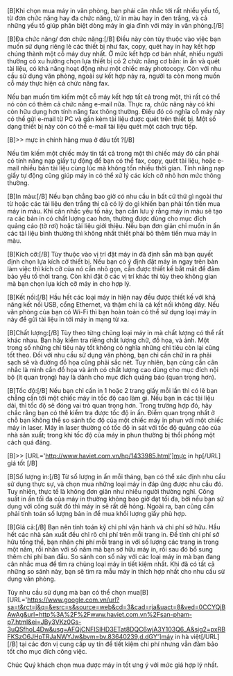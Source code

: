 [B]Khi chọn mua máy in văn phòng, bạn phải cân nhắc tới rất nhiều yếu tố, từ đơn chức năng hay đa chức năng, từ in màu hay in đen trắng, và cả những yếu tố giúp phân biệt dòng máy in gia đình với máy in văn phòng.[/B]

[B]Đa chức năng/ đơn chức năng:[/B] Điều này còn tùy thuộc vào việc bạn muốn sử dụng riêng lẻ các thiết bị như fax, copy, quét hay in hay kết hợp chúng thành một cỗ máy duy nhất. Ở mức kết hợp cơ bản nhất, nhiều người thường có xu hướng chọn lựa thiết bị có 2 chức năng cơ bản: in ấn và quét tài liệu, có khả năng hoạt động như một chiếc máy photocopy. Còn với nhu cầu sử dụng văn phòng, ngoài sự kết hợp này ra, người ta còn mong muốn cỗ máy thực hiện cả chức năng fax.

Nếu bạn muốn tìm kiếm một cỗ máy kết hợp tất cả trong một, thì rất có thể nó còn có thêm cả chức năng e-mail nữa. Thực ra, chức năng này có khi còn hữu dụng hơn tính năng fax thông thường. Điều đó có nghĩa cỗ máy này có thể gửi e-mail từ PC và gắn kèm tài liệu được quét trên thiết bị. Một số dạng thiết bị này còn có thể e-mail tài liệu quét một cách trực tiếp.

[B]>> <a herf=http://www.haviet.com.vn/muc-in-chinh-hang-hp-1226190.html>mực in chính hãng</a> mua ở đâu tốt ?[/B]

Nếu tìm kiếm một chiếc máy tin tất cả trong một thì chiếc máy đó cần phải có tính năng nạp giấy tự động để bạn có thể fax, copy, quét tài liệu, hoặc e-mail nhiều bản tài liệu cùng lúc mà không tốn nhiều thời gian. Tính năng nạp giấy tự động cũng giúp máy in có thể xử lý các kích cỡ nhỏ hơn mức thông thường.

[B]In màu:[/B] Nếu bạn chẳng bao giờ có nhu cầu in bất cứ thứ gì ngoài thư từ hoặc các tài liệu đen trắng thì cả có lý do gì khiến bạn phải tốn tiền mua máy in màu. Khi cân nhắc yếu tố này, bạn cần lưu ý rằng máy in màu sẽ tạo ra các bản in có chất lượng cao hơn, thường được dùng cho mục đích quảng cáo (tờ rơi) hoặc tài liệu giới thiệu. Nếu bạn đơn giản chỉ muốn in ấn các tài liệu bình thường thì không nhất thiết phải bỏ thêm tiền mua máy in màu.

[B]Kích cỡ:[/B] Tùy thuộc vào vị trí đặt máy in đã định sẵn mà bạn quyết định chọn lựa kích cỡ thiết bị. Nếu bạn có ý định đặt máy in ngay trên bàn làm việc thì kích cỡ của nó cần nhỏ gọn, cần được thiết kế bắt mắt để đảm bảo yếu tố thời trang. Còn khi đặt ở các vị trí khác thì tùy theo không gian mà bạn chọn lựa kích cỡ máy in cho hợp lý.

[B]Kết nối:[/B] Hầu hết các loại máy in hiện nay đều được thiết kế với khả năng kết nối USB, cổng Ethernet, và thậm chí là cả kết nối không dây. Nếu văn phòng của bạn có Wi-Fi thì bạn hoàn toàn có thể sử dụng loại máy in này để gửi tài liệu in tới máy in mạng từ xa.

[B]Chất lượng:[/B] Tùy theo từng chủng loại máy in mà chất lượng có thể rất khác nhau. Bạn hãy kiểm tra riêng chất lượng chữ, đồ họa, và ảnh. Một trong số những chỉ tiêu này tốt không có nghĩa những chỉ tiêu còn lại cũng tốt theo. Đối với nhu cầu sử dụng văn phòng, bạn chỉ cần chữ in ra phải sạch sẽ và đường đồ họa cũng phải sắc nét. Tuy nhiên, bạn cũng cần cân nhắc là mình cần đồ họa và ảnh có chất lượng cao dùng cho mục đích nội bộ (ít quan trọng) hay là dành cho mục đích quảng báo (quan trọng hơn).

[B]Tốc độ:[/B] Nếu bạn chỉ cần in 1 hoặc 2 trang giấy mỗi lần thì có lẽ bạn chẳng cần tới một chiếc máy in tốc độ cao làm gì. Nếu bạn in các tài liệu dài, thì tốc độ sẽ đóng vai trò quan trọng hơn. Trong trường hợp đó, hãy chắc rằng bạn có thể kiểm tra được tốc độ in ấn. Điểm quan trọng nhất ở chỗ bạn không thể so sánh tốc độ của một chiếc máy in phun với một chiếc máy in laser. Máy in laser thường có tốc độ in sát với tốc độ quảng cáo của nhà sản xuất; trong khi tốc độ của máy in phun thường bị thổi phồng một cách quá đáng.

[B]>> [URL='http://www.haviet.com.vn/hp/1433985.html']mực in hp[/URL] giá tốt [/B]

[B]Số lượng in:[/B] Từ số lượng in ấn mỗi tháng, bạn có thể xác định nhu cầu sử dụng thực sự, và chọn mua những loại máy in đáp ứng được nhu cầu đó. Tuy nhiên, thực tế là không đơn giản như nhiều người thường nghĩ. Công suất in ấn tối đa của máy in thường không bao giờ đạt tối đa, bởi nếu bạn sử dụng với công suất đó thì máy in sẽ rất dễ hỏng. Ngoài ra, bạn cũng cần phải tính toán số lượng bản in để mua khối lượng giấy phù hợp.

[B]Giá cả:[/B] Bạn nên tính toán kỹ chi phí vận hành và chi phí sở hữu. Hầu hết các nhà sản xuất đều chỉ rõ chi phí trên mỗi trang in. Để tính chi phí sở hữu tổng thể, bạn nhân chi phí mỗi trang in với số lượng các trang in trong một năm, rồi nhân với số năm mà bạn sở hữu máy in, rồi sau đó bổ sung thêm chi phí ban đầu. So sánh con số này với các loại máy in mà bạn đang cân nhắc mua để tìm ra chủng loại máy in tiết kiệm nhất. Khi đã có tất cả những so sánh này, bạn sẽ tìm ra mẫu máy in thích hợp nhất cho nhu cầu sử dụng văn phòng.

Tùy nhu cầu sử dụng mà bạn có thể chọn mua[B][URL='https://www.google.com.vn/url?sa=t&rct=j&q=&esrc=s&source=web&cd=3&cad=rja&uact=8&ved=0CCYQjBAwAg&url=http%3A%2F%2Fwww.haviet.com.vn%2Fsan-pham-p7.html&ei=JBy3VKz0Gs-3uQSfhoL4Dw&usg=AFQjCNFISIHD3ETat8DQC6wjA3Y103Q6_A&sig2=pxRBFKSzO6JHpTRJaNWYJw&bvm=bv.83640239,d.dGY']máy in hà việt[/URL][/B] tại các đơn vị cung cấp uy tín để tiết kiệm chi phí nhưng vẫn đảm bảo tốt cho mục đích công việc.

Chúc Quý khách chọn mua được máy in tốt ưng ý với mức giá hợp lý nhất.

